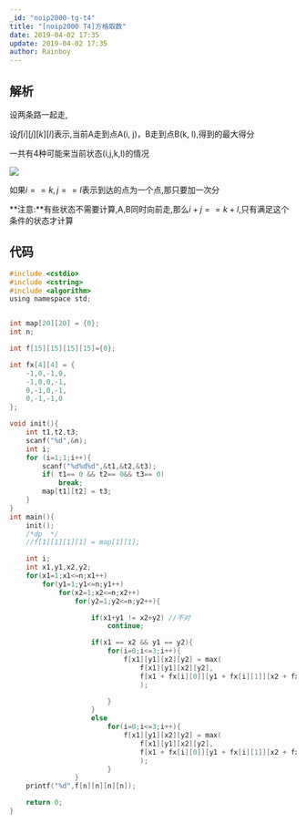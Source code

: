 ```yaml
---
_id: "noip2000-tg-t4"
title: "[noip2000 T4]方格取数"
date: 2019-04-02 17:35
update: 2019-04-02 17:35
author: Rainboy
---
```


## 解析

设两条路一起走,

设$f[i][j][k][l]$表示,当前A走到点A(i, j)，B走到点B(k, l),得到的最大得分

一共有4种可能来当前状态(i,j,k,l)的情况

![](https://ww1.sinaimg.cn/large/007i4MEmly1g1ofi9g9mej30de0dedg2.jpg)

如果$i == k,j==l$表示到达的点为一个点,那只要加一次分

**注意:**有些状态不需要计算,A,B同时向前走,那么$i+j == k+l$,只有满足这个条件的状态才计算

## 代码

```c
#include <cstdio>
#include <cstring>
#include <algorithm>
using namespace std;


int map[20][20] = {0};
int n;

int f[15][15][15][15]={0};

int fx[4][4] = {
    -1,0,-1,0,
    -1,0,0,-1,
    0,-1,0,-1,
    0,-1,-1,0
};

void init(){
    int t1,t2,t3;
    scanf("%d",&n);
    int i;
    for (i=1;1;i++){
        scanf("%d%d%d",&t1,&t2,&t3);
        if( t1== 0 && t2== 0&& t3== 0)
            break;
        map[t1][t2] = t3;
    }
}
int main(){
    init();
    /*dp  */
    //f[1][1][1][1] = map[1][1];

    int i;
    int x1,y1,x2,y2;
    for(x1=1;x1<=n;x1++)
        for(y1=1;y1<=n;y1++)
            for(x2=1;x2<=n;x2++)
                for(y2=1;y2<=n;y2++){

                    if(x1+y1 != x2+y2) //不对
                        continue;

                    if(x1 == x2 && y1 == y2){
                        for(i=0;i<=3;i++){
                            f[x1][y1][x2][y2] = max(
                                f[x1][y1][x2][y2],
                                f[x1 + fx[i][0]][y1 + fx[i][1]][x2 + fx[i][2]][y2 + fx[i][3]]+map[x1][y1]
                                );

                        }
                    }
                    else 
                        for(i=0;i<=3;i++){
                            f[x1][y1][x2][y2] = max(
                                f[x1][y1][x2][y2],
                                f[x1 + fx[i][0]][y1 + fx[i][1]][x2 + fx[i][2]][y2 + fx[i][3]]+map[x1][y1]+map[x2][y2]
                                );
                        }
                }
    printf("%d",f[n][n][n][n]);

    return 0;
}
```
